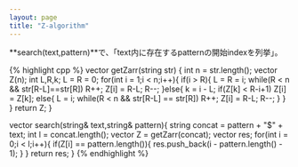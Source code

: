 ```yaml
---
layout: page
title: "Z-algorithm"
---
```


**search(text,pattern)**で、「text内に存在するpatternの開始indexを列挙」。

{% highlight cpp %}
vector<int> getZarr(string str) {
  int n = str.length();
  vector<int> Z(n);
  int L,R,k;
  L = R = 0;
  for(int i = 1;i < n;i++){
    if(i > R){
      L = R = i;
      while(R < n && str[R-L]==str[R]) R++; 
      Z[i] = R-L;
      R--;
    }else{
      k = i - L;
      if(Z[k] < R-i+1) Z[i] = Z[k];
      else{
        L = i;
        while(R < n && str[R-L] == str[R]) R++;
        Z[i] = R-L;
        R--;
      }
    }  
  }
  return Z;
}

vector<int> search(string& text,string& pattern){
  string concat = pattern + "$" + text;
  int l = concat.length();
  vector<int> Z = getZarr(concat);
  vector<int> res;
  for(int i = 0;i < l;i++){
    if(Z[i] == pattern.length()){
      res.push_back(i - pattern.length() - 1);
    }
  }
  return res;
}
{% endhighlight %}
